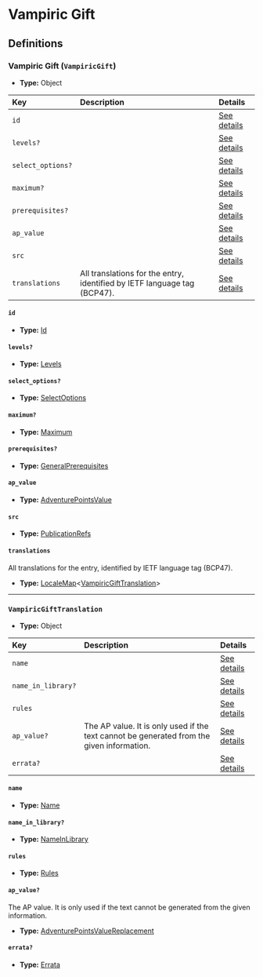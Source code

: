 # Vampiric Gift

## Definitions

### <a name="VampiricGift"></a> Vampiric Gift (`VampiricGift`)

- **Type:** Object

Key | Description | Details
:-- | :-- | :--
`id` |  | <a href="#VampiricGift/id">See details</a>
`levels?` |  | <a href="#VampiricGift/levels">See details</a>
`select_options?` |  | <a href="#VampiricGift/select_options">See details</a>
`maximum?` |  | <a href="#VampiricGift/maximum">See details</a>
`prerequisites?` |  | <a href="#VampiricGift/prerequisites">See details</a>
`ap_value` |  | <a href="#VampiricGift/ap_value">See details</a>
`src` |  | <a href="#VampiricGift/src">See details</a>
`translations` | All translations for the entry, identified by IETF language tag (BCP47). | <a href="#VampiricGift/translations">See details</a>

#### <a name="VampiricGift/id"></a> `id`

- **Type:** <a href="#Id">Id</a>

#### <a name="VampiricGift/levels"></a> `levels?`

- **Type:** <a href="#Levels">Levels</a>

#### <a name="VampiricGift/select_options"></a> `select_options?`

- **Type:** <a href="#SelectOptions">SelectOptions</a>

#### <a name="VampiricGift/maximum"></a> `maximum?`

- **Type:** <a href="#Maximum">Maximum</a>

#### <a name="VampiricGift/prerequisites"></a> `prerequisites?`

- **Type:** <a href="../_Prerequisite.md#GeneralPrerequisites">GeneralPrerequisites</a>

#### <a name="VampiricGift/ap_value"></a> `ap_value`

- **Type:** <a href="#AdventurePointsValue">AdventurePointsValue</a>

#### <a name="VampiricGift/src"></a> `src`

- **Type:** <a href="../source/_PublicationRef.md#PublicationRefs">PublicationRefs</a>

#### <a name="VampiricGift/translations"></a> `translations`

All translations for the entry, identified by IETF language tag (BCP47).

- **Type:** <a href="../_LocaleMap.md#LocaleMap">LocaleMap</a>&lt;<a href="#VampiricGiftTranslation">VampiricGiftTranslation</a>&gt;

---

### <a name="VampiricGiftTranslation"></a> `VampiricGiftTranslation`

- **Type:** Object

Key | Description | Details
:-- | :-- | :--
`name` |  | <a href="#VampiricGiftTranslation/name">See details</a>
`name_in_library?` |  | <a href="#VampiricGiftTranslation/name_in_library">See details</a>
`rules` |  | <a href="#VampiricGiftTranslation/rules">See details</a>
`ap_value?` | The AP value. It is only used if the text cannot be generated from the given information. | <a href="#VampiricGiftTranslation/ap_value">See details</a>
`errata?` |  | <a href="#VampiricGiftTranslation/errata">See details</a>

#### <a name="VampiricGiftTranslation/name"></a> `name`

- **Type:** <a href="#Name">Name</a>

#### <a name="VampiricGiftTranslation/name_in_library"></a> `name_in_library?`

- **Type:** <a href="#NameInLibrary">NameInLibrary</a>

#### <a name="VampiricGiftTranslation/rules"></a> `rules`

- **Type:** <a href="#Rules">Rules</a>

#### <a name="VampiricGiftTranslation/ap_value"></a> `ap_value?`

The AP value. It is only used if the text cannot be generated from the given information.

- **Type:** <a href="#AdventurePointsValueReplacement">AdventurePointsValueReplacement</a>

#### <a name="VampiricGiftTranslation/errata"></a> `errata?`

- **Type:** <a href="../source/_Erratum.md#Errata">Errata</a>

